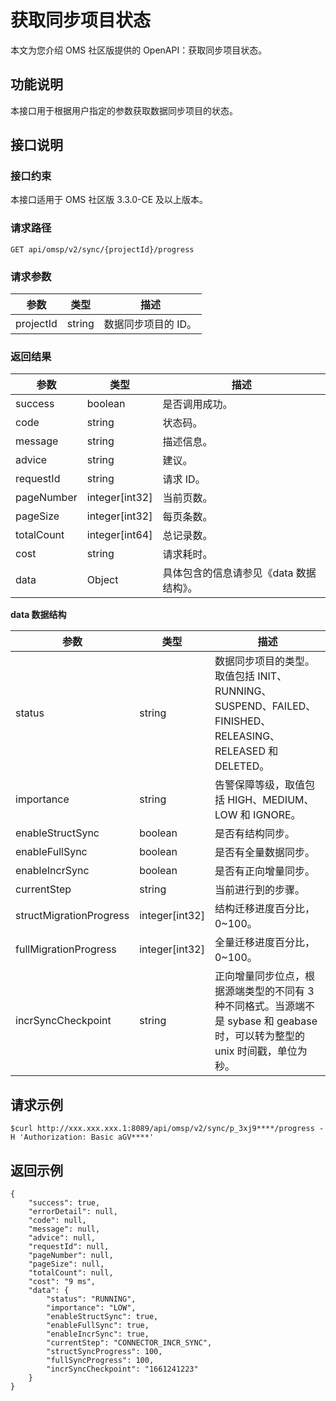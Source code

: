 # 获取同步项目状态

本文为您介绍 OMS 社区版提供的 OpenAPI：获取同步项目状态。

## 功能说明

本接口用于根据用户指定的参数获取数据同步项目的状态。

## 接口说明

### 接口约束

本接口适用于 OMS 社区版 3.3.0-CE 及以上版本。

### 请求路径

`GET api/omsp/v2/sync/{projectId}/progress`

### 请求参数

|    参数     |   类型   |     描述      |
|-----------|--------|-------------|
| projectId | string | 数据同步项目的 ID。 |

### 返回结果

|     参数     |        类型        |           描述           |
|------------|------------------|------------------------|
| success    | boolean          | 是否调用成功。                |
| code       | string           | 状态码。                   |
| message    | string           | 描述信息。                  |
| advice     | string           | 建议。                    |
| requestId  | string           | 请求 ID。                 |
| pageNumber | integer[int32] | 当前页数。                  |
| pageSize   | integer[int32] | 每页条数。                  |
| totalCount | integer[int64] | 总记录数。                  |
| cost       | string           | 请求耗时。                  |
| data       | Object           | 具体包含的信息请参见《data 数据结构》。 |

**data 数据结构**

|           参数            |        类型        |                                        描述                                         |
|-------------------------|------------------|-----------------------------------------------------------------------------------|
| status                  | string           | 数据同步项目的类型。取值包括 INIT、RUNNING、SUSPEND、FAILED、FINISHED、RELEASING、RELEASED 和 DELETED。 |
| importance              | string           | 告警保障等级，取值包括 HIGH、MEDIUM、LOW 和 IGNORE。                                             |
| enableStructSync        | boolean          | 是否有结构同步。                                                                          |
| enableFullSync          | boolean          | 是否有全量数据同步。                                                                        |
| enableIncrSync          | boolean          | 是否有正向增量同步。                                                                        |
| currentStep             | string           | 当前进行到的步骤。                                                                         |
| structMigrationProgress | integer[int32] | 结构迁移进度百分比，0\~100。                                                                 |
| fullMigrationProgress   | integer[int32] | 全量迁移进度百分比，0\~100。                                                                 |
| incrSyncCheckpoint      | string           | 正向增量同步位点，根据源端类型的不同有 3 种不同格式。当源端不是 sybase 和 geabase 时，可以转为整型的 unix 时间戳，单位为秒。       |

## 请求示例

```shell
$curl http://xxx.xxx.xxx.1:8089/api/omsp/v2/sync/p_3xj9****/progress -H 'Authorization: Basic aGV****'
```

## 返回示例

```shell
{
    "success": true,
    "errorDetail": null,
    "code": null,
    "message": null,
    "advice": null,
    "requestId": null,
    "pageNumber": null,
    "pageSize": null,
    "totalCount": null,
    "cost": "9 ms",
    "data": {
        "status": "RUNNING",
        "importance": "LOW",
        "enableStructSync": true,
        "enableFullSync": true,
        "enableIncrSync": true,
        "currentStep": "CONNECTOR_INCR_SYNC",
        "structSyncProgress": 100,
        "fullSyncProgress": 100,
        "incrSyncCheckpoint": "1661241223"
    }
}
```